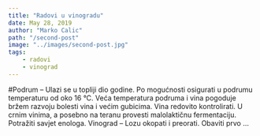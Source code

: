 ```yaml
---
title: "Radovi u vinogradu"
date: May 28, 2019
author: "Marko Calic"
path: "/second-post"
image: "../images/second-post.jpg"
tags:
    - radovi
    - vinograd
---
```


#Podrum – Ulazi se u topliji dio godine. Po mogućnosti osigurati u podrumu temperaturu od oko 16 °C. Veća temperatura podruma i vina pogoduje bržem razvoju bolesti vina i većim gubicima. Vina redovito kontrolirati. U crnim vinima, a posebno na teranu provesti malolaktičnu fermentaciju. Potražiti savjet enologa. Vinograd – Lozu okopati i preorati. Obaviti prvo …